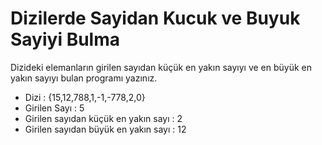 # Dizilerde Sayidan Kucuk ve Buyuk Sayiyi Bulma
Dizideki elemanların girilen sayıdan küçük en yakın sayıyı ve en büyük en yakın sayıyı bulan programı yazınız.

- Dizi : {15,12,788,1,-1,-778,2,0}
- Girilen Sayı : 5
- Girilen sayıdan küçük en yakın sayı : 2
- Girilen sayıdan büyük en yakın sayı : 12
